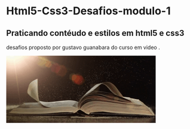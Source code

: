 # Html5-Css3-Desafios-modulo-1
## Praticando contéudo e estilos em html5 e css3
desafios proposto por gustavo guanabara do curso em video .

![livro_gif](https://github.com/leandroluizpereira/Html5-Css3-Desafios-modulo-1/blob/main/livro_gif.gif)
